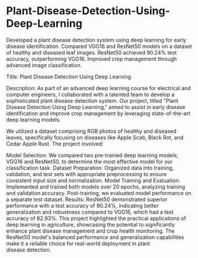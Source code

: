 # Plant-Disease-Detection-Using-Deep-Learning
Developed a plant disease detection system using deep learning for early disease identification. Compared VGG16 and ResNet50 models on a dataset of healthy and diseased leaf images. ResNet50 achieved 90.24% test accuracy, outperforming VGG16. Improved crop management through advanced image classification.

Title: Plant Disease Detection Using Deep Learning

Description: As part of an advanced deep learning course for electrical and computer engineers, I collaborated with a talented team to develop a sophisticated plant disease detection system. Our project, titled "Plant Disease Detection Using Deep Learning," aimed to assist in early disease identification and improve crop management by leveraging state-of-the-art deep learning models.

We utilized a dataset comprising RGB photos of healthy and diseased leaves, specifically focusing on diseases like Apple Scab, Black Rot, and Cedar Apple Rust. The project involved:

Model Selection: We compared two pre-trained deep learning models, VGG16 and ResNet50, to determine the most effective model for our classification task. Dataset Preparation: Organized data into training, validation, and test sets with appropriate preprocessing to ensure consistent input size and normalization. Model Training and Evaluation: Implemented and trained both models over 20 epochs, analyzing training and validation accuracy. Post-training, we evaluated model performance on a separate test dataset. Results: ResNet50 demonstrated superior performance with a test accuracy of 90.24%, indicating better generalization and robustness compared to VGG16, which had a test accuracy of 82.93%. This project highlighted the practical applications of deep learning in agriculture, showcasing the potential to significantly enhance plant disease management and crop health monitoring. The ResNet50 model's balanced performance and generalization capabilities make it a reliable choice for real-world deployment in plant disease detection.
